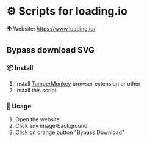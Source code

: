 # ⚙️ Scripts for loading.io

🌍 Website: https://www.loading.io/

## Bypass download SVG

### 📦 Install

1. Install [TamperMonkey](https://www.tampermonkey.net/) browser extension or other
2. Install this script

### 📃 Usage

1. Open the website
2. Click any image/background
3. Click on orange button "Bypass Download"
